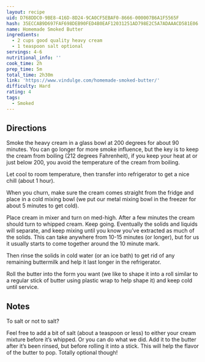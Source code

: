 ```yaml
---
layout: recipe
uid: D768DDC0-9BE8-416D-8D24-9CA0CF5EBAF0-8666-000007B6A1F5565F
hash: 35ECCAB9D697FAF698DEB90FED4B0EAF12031251AD798E2C5A7ADAAACD581E06
name: Homemade Smoked Butter
ingredients:
  - 2 cups good quality heavy cream
  - 1 teaspoon salt optional
servings: 4-6
nutritional_info: ''
cook_time: 2h
prep_time: 5m
total_time: 2h30m
link: 'https://www.vindulge.com/homemade-smoked-butter/'
difficulty: Hard
rating: 4
tags:
  - Smoked
---
```


## Directions

Smoke the heavy cream in a glass bowl at 200 degrees for about 90 minutes. You can go longer for more smoke influence, but the key is to keep the cream from boiling (212 degrees Fahrenheit), if you keep your heat at or just below 200, you avoid the temperature of the cream from boiling.

Let cool to room temperature, then transfer into refrigerator to get a nice chill (about 1 hour).

When you churn, make sure the cream comes straight from the fridge and place in a cold mixing bowl (we put our metal mixing bowl in the freezer for about 5 minutes to get cold).

Place cream in mixer and turn on med-high. After a few minutes the cream should turn to whipped cream. Keep going. Eventually the solids and liquids will separate, and keep mixing until you know you’ve extracted as much of the solids. This can take anywhere from 10-15 minutes (or longer), but for us it usually starts to come together around the 10 minute mark.

Then rinse the solids in cold water (or an ice bath) to get rid of any remaining buttermilk and help it last longer in the refrigerator.

Roll the butter into the form you want (we like to shape it into a roll similar to a regular stick of butter using plastic wrap to help shape it) and keep cold until service.
## Notes

To salt or not to salt?

Feel free to add a bit of salt (about a teaspoon or less) to either your cream mixture before it’s whipped. Or you can do what we did. Add it to the butter after it’s been rinsed, but before rolling it into a stick. This will help the flavor of the butter to pop. Totally optional though!
